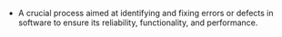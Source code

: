 - A crucial process aimed at identifying and fixing errors or defects in software to ensure its reliability, functionality, and performance.